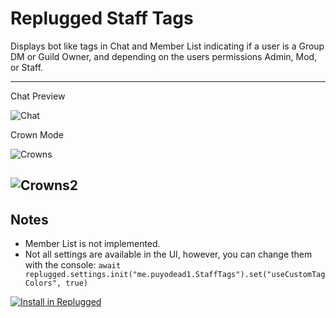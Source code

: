 # Replugged Staff Tags

Displays bot like tags in Chat and Member List indicating if a user is a Group DM or Guild Owner,
and depending on the users permissions Admin, Mod, or Staff.

---

Chat Preview

![Chat](https://i.imgur.com/6NwdauH.png)

Crown Mode

![Crowns](https://i.imgur.com/JUpp25w.png)

## ![Crowns2](https://i.imgur.com/ZzEIbRY.png)

## Notes

- Member List is not implemented.
- Not all settings are available in the UI, however, you can change them with the console:
  `await replugged.settings.init("me.puyodead1.StaffTags").set("useCustomTagColors", true)`

[![Install in Replugged](https://img.shields.io/badge/-Install%20in%20Replugged-blue?style=for-the-badge&logo=none)](https://replugged.dev/install?identifier=Puyodead1/replugged-stafftags&source=github)
